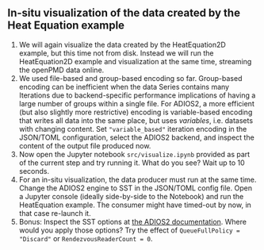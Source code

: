 ## In-situ visualization of the data created by the Heat Equation example

1. We will again visualize the data created by the HeatEquation2D example, but this time not from disk.
    Instead we will run the HeatEquation2D example and visualization at the same time, streaming the openPMD data online.
2. We used file-based and group-based encoding so far.
    Group-based encoding can be inefficient when the data Series contains many Iterations due to backend-specific performance implications of having a large number of groups within a single file.
    For ADIOS2, a more efficient (but also slightly more restrictive) encoding is variable-based encoding that writes all data into the same place, but uses *variables*, i.e. datasets with changing content.
    Set `"variable_based"` iteration encoding in the JSON/TOML configuration, select the ADIOS2 backend, and inspect the content of the output file produced now.
3. Now open the Jupyter notebook `src/visualize.ipynb` provided as part of the current step and try running it.
    What do you see? Wait up to 10 seconds.
4. For an in-situ visualization, the data producer must run at the same time.
    Change the ADIOS2 engine to SST in the JSON/TOML config file.
    Open a Jupyter console (ideally side-by-side to the Notebook) and run the HeatEquation example.
    The consumer might have timed-out by now, in that case re-launch it.
5. Bonus: Inspect the SST options at [the ADIOS2 documentation](https://adios2.readthedocs.io/en/v2.10.1/engines/engines.html#sst-sustainable-staging-transport).
    Where would you apply those options?
    Try the effect of `QueueFullPolicy = "Discard"` or `RendezvousReaderCount = 0`.